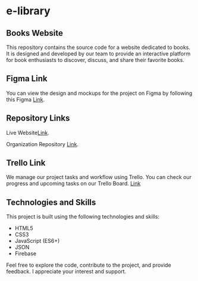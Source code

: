 # e-library

## Books Website
This repository contains the source code for a website dedicated to books. It is designed and developed by our team to provide an interactive platform for book enthusiasts to discover, discuss, and share their favorite books.


## Figma Link
You can view the design and mockups for the project on Figma by following this Figma [Link](https://www.figma.com/file/ut4vK2lU5mT8N4cwiHnZ2F/g1-library?type=design&node-id=0-1&mode=design&t=ECWRVZ9WvB6KTKSi-0).

## Repository Links
Live Website[Link](https://https-github-com-group1-library.github.io/e-library/).


Organization Repository [Link](https://github.com/https-github-com-group1-library/e-library).


## Trello Link
We manage our project tasks and workflow using Trello. You can check our progress and upcoming tasks on our Trello Board.
[Link](https://trello.com/b/3ogQouds/g1-library)

## Technologies and Skills
This project is built using the following technologies and skills:

* HTML5
* CSS3
* JavaScript (ES6+)
* JSON
* Firebase


Feel free to explore the code, contribute to the project, and provide feedback. I appreciate your interest and support.
